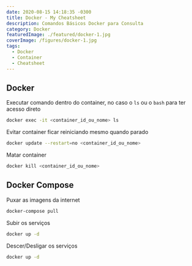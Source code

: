 ```yaml
---
date: 2020-08-15 14:18:35 -0300
title: Docker - My Cheatsheet
description: Comandos Básicos Docker para Consulta
category: Docker
featuredImage: ./featured/docker-1.jpg
coverImage: /figures/docker-1.jpg
tags:
  - Docker
  - Container
  - Cheatsheet
---
```


## Docker

Executar comando dentro do container, no caso o `ls` ou o `bash` para ter acesso direto

```bash
docker exec -it <container_id_ou_nome> ls
```

Evitar container ficar reiniciando mesmo quando parado

```bash
docker update --restart=no <container_id_ou_nome>
```

Matar container

```bash
docker kill <container_id_ou_nome>
```

## Docker Compose

Puxar as imagens da internet

```bash
docker-compose pull
```

Subir os serviços

```bash
docker up -d
```

Descer/Desligar os serviços

```bash
docker up -d
```
